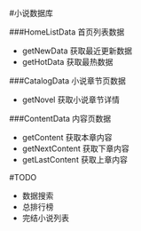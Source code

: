 #小说数据库

###HomeListData 首页列表数据
* getNewData 获取最近更新数据
* getHotData 获取最热数据
        
###CatalogData  小说章节页数据
* getNovel 获取小说章节详情

###ContentData 内容页数据
* getContent 获取本章内容
* getNextContent 获取下章内容
* getLastContent 获取上章内容









#TODO
* 数据搜索
* 总排行榜
* 完结小说列表


